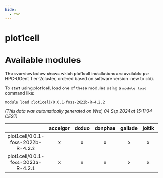 ```yaml
---
hide:
  - toc
---
```


plot1cell
=========

# Available modules


The overview below shows which plot1cell installations are available per HPC-UGent Tier-2cluster, ordered based on software version (new to old).

To start using plot1cell, load one of these modules using a `module load` command like:

```shell
module load plot1cell/0.0.1-foss-2022b-R-4.2.2
```

*(This data was automatically generated on Wed, 04 Sep 2024 at 15:11:04 CEST)*  

| |accelgor|doduo|donphan|gallade|joltik|shinx|skitty|
| :---: | :---: | :---: | :---: | :---: | :---: | :---: | :---: |
|plot1cell/0.0.1-foss-2022b-R-4.2.2|x|x|x|x|x|-|x|
|plot1cell/0.0.1-foss-2022a-R-4.2.1|x|x|x|x|x|-|x|
